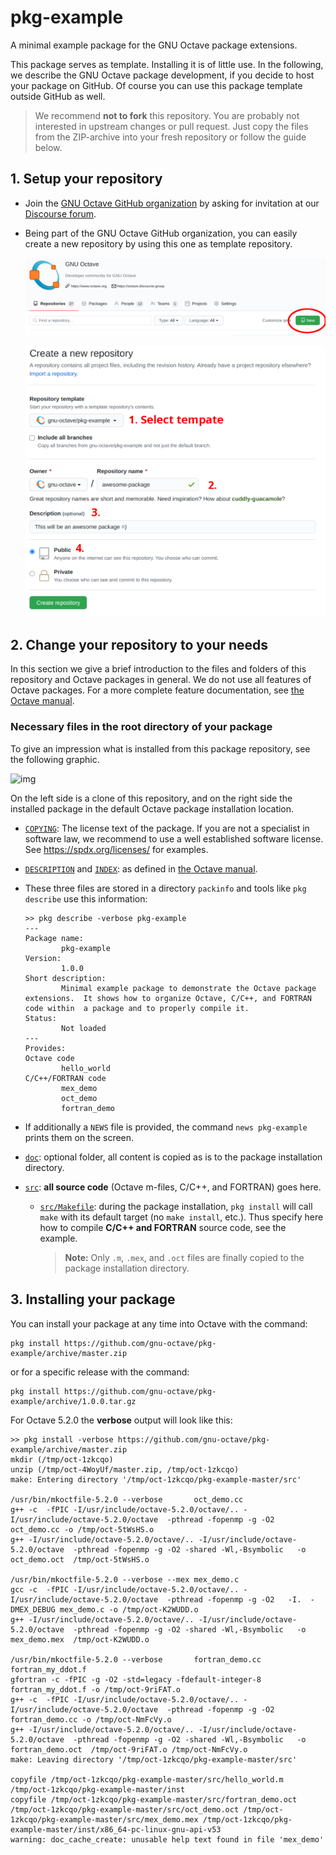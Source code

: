 # pkg-example

A minimal example package for the GNU Octave package extensions.

This package serves as template.  Installing it is of little use.
In the following, we describe the GNU Octave package development,
if you decide to host your package on GitHub.
Of course you can use this package template outside GitHub as well.

> We recommend **not to fork** this repository.
> You are probably not interested in upstream changes or pull request.
> Just copy the files from the ZIP-archive into your fresh repository
> or follow the guide below.


## 1. Setup your repository

- Join the [GNU Octave GitHub organization](https://github.com/gnu-octave)
  by asking for invitation at our
  [Discourse forum](https://octave.discourse.group/t/github-gitlab-organization-for-gnu-octave/178).

- Being part of the GNU Octave GitHub organization, you can easily create
  a new repository by using this one as template repository.

  ![img](doc/create_repo_1.png)

  ![img](doc/create_repo_2.png)


## 2. Change your repository to your needs

In this section we give a brief introduction to the files and folders of this
repository and Octave packages in general.  We do not use all features of
Octave packages.  For a more complete feature documentation, see
[the Octave manual](https://octave.org/doc/latest/Creating-Packages.html).

### Necessary files in the root directory of your package

To give an impression what is installed from this package repository, see
the following graphic.

![img](doc/directories.png)

On the left side is a clone of this repository, and on the right side
the installed package in the default Octave package installation location.

- [`COPYING`](COPYING): The license text of the package.  If you are not a
  specialist in software law, we recommend to use a well established software
  license.  See <https://spdx.org/licenses/> for examples.

- [`DESCRIPTION`](DESCRIPTION) and [`INDEX`](INDEX): as defined in
  [the Octave manual](https://octave.org/doc/latest/Creating-Packages.html).

- These three files are stored in a directory `packinfo` and tools like
  `pkg describe` use this information:

  ```
  >> pkg describe -verbose pkg-example
  ---
  Package name:
          pkg-example
  Version:
          1.0.0
  Short description:
          Minimal example package to demonstrate the Octave package  extensions.  It shows how to organize Octave, C/C++, and FORTRAN code within  a package and to properly compile it.
  Status:
          Not loaded
  ---
  Provides:
  Octave code
          hello_world
  C/C++/FORTRAN code
          mex_demo
          oct_demo
          fortran_demo
  ```

- If additionally a `NEWS` file is provided, the command `news pkg-example`
  prints them on the screen.

- [`doc`](doc): optional folder, all content is copied as is to the package
  installation directory.

- [`src`](src): **all source code** (Octave m-files, C/C++, and FORTRAN) goes
  here.

  - [`src/Makefile`](src/Makefile): during the package installation,
    `pkg install` will call `make` with its default target (no `make install`,
    etc.).  Thus specify here how to compile **C/C++ and FORTRAN** source
    code, see the example.

    > **Note:** Only `.m`, `.mex`, and `.oct` files are finally copied to the
    > package installation directory.


## 3. Installing your package

You can install your package at any time into Octave with the command:

    pkg install https://github.com/gnu-octave/pkg-example/archive/master.zip

or for a specific release with the command:

    pkg install https://github.com/gnu-octave/pkg-example/archive/1.0.0.tar.gz

For Octave 5.2.0 the **verbose** output will look like this:
```
>> pkg install -verbose https://github.com/gnu-octave/pkg-example/archive/master.zip
mkdir (/tmp/oct-1zkcqo)
unzip (/tmp/oct-4WoyUf/master.zip, /tmp/oct-1zkcqo)
make: Entering directory '/tmp/oct-1zkcqo/pkg-example-master/src'

/usr/bin/mkoctfile-5.2.0 --verbose       oct_demo.cc
g++ -c  -fPIC -I/usr/include/octave-5.2.0/octave/.. -I/usr/include/octave-5.2.0/octave  -pthread -fopenmp -g -O2    oct_demo.cc -o /tmp/oct-5tWsHS.o
g++ -I/usr/include/octave-5.2.0/octave/.. -I/usr/include/octave-5.2.0/octave  -pthread -fopenmp -g -O2 -shared -Wl,-Bsymbolic   -o oct_demo.oct  /tmp/oct-5tWsHS.o

/usr/bin/mkoctfile-5.2.0 --verbose --mex mex_demo.c
gcc -c  -fPIC -I/usr/include/octave-5.2.0/octave/.. -I/usr/include/octave-5.2.0/octave  -pthread -fopenmp -g -O2   -I.  -DMEX_DEBUG mex_demo.c -o /tmp/oct-K2WUDD.o
g++ -I/usr/include/octave-5.2.0/octave/.. -I/usr/include/octave-5.2.0/octave  -pthread -fopenmp -g -O2 -shared -Wl,-Bsymbolic   -o mex_demo.mex  /tmp/oct-K2WUDD.o

/usr/bin/mkoctfile-5.2.0 --verbose       fortran_demo.cc fortran_my_ddot.f
gfortran -c -fPIC -g -O2 -std=legacy -fdefault-integer-8    fortran_my_ddot.f -o /tmp/oct-9riFAT.o
g++ -c  -fPIC -I/usr/include/octave-5.2.0/octave/.. -I/usr/include/octave-5.2.0/octave  -pthread -fopenmp -g -O2    fortran_demo.cc -o /tmp/oct-NmFcVy.o
g++ -I/usr/include/octave-5.2.0/octave/.. -I/usr/include/octave-5.2.0/octave  -pthread -fopenmp -g -O2 -shared -Wl,-Bsymbolic   -o fortran_demo.oct  /tmp/oct-9riFAT.o /tmp/oct-NmFcVy.o
make: Leaving directory '/tmp/oct-1zkcqo/pkg-example-master/src'

copyfile /tmp/oct-1zkcqo/pkg-example-master/src/hello_world.m /tmp/oct-1zkcqo/pkg-example-master/inst
copyfile /tmp/oct-1zkcqo/pkg-example-master/src/fortran_demo.oct /tmp/oct-1zkcqo/pkg-example-master/src/oct_demo.oct /tmp/oct-1zkcqo/pkg-example-master/src/mex_demo.mex /tmp/oct-1zkcqo/pkg-example-master/inst/x86_64-pc-linux-gnu-api-v53
warning: doc_cache_create: unusable help text found in file 'mex_demo'
```
